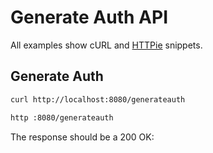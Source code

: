 # Generate Auth API

All examples show cURL and [HTTPie](https://httpie.io/cli) snippets.

## Generate Auth

```sh
curl http://localhost:8080/generateauth

http :8080/generateauth
```

The response should be a 200 OK:
